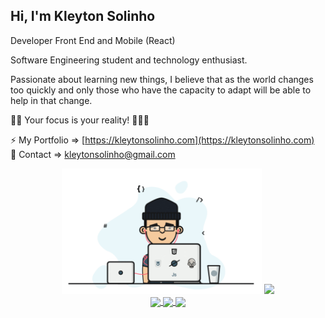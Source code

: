 ## Hi, I'm Kleyton Solinho

Developer Front End and Mobile (React)

Software Engineering student and technology enthusiast.

Passionate about learning new things, I believe that as the world changes too quickly and only those who have the capacity to adapt will be able to help in that change.

🖖🏼  Your focus is your reality! 👨🏻‍💻

⚡  My Portfolio => [https://kleytonsolinho.com](https://kleytonsolinho.com)<br />
💬  Contact => kleytonsolinho@gmail.com

<div align="center">
    <img alt="Coding..." title="Developer" src="https://github.com/kleytonsolinho/kleytonsolinho/blob/master/anime.gif?raw=true" width="320px" />
    <img height="180em" src="https://github-readme-stats.vercel.app/api/top-langs/?username=kleytonsolinho&layout=compact&langs_count=16&theme=vue"/>
</div>

<div align="center">
<a href="https://github.com/kleytonsolinho/finclass-clone-react">
  <img align="center" src="https://github-readme-stats.anuraghazra1.vercel.app/api/pin/?username=kleytonsolinho&repo=finclass-clone-react&title_color=fff&icon_color=79ff97&text_color=9f9f9f&bg_color=151515" />
</a>

<a href="https://github.com/kleytonsolinho/finclass-clone-react-native">
  <img align="center" src="https://github-readme-stats.anuraghazra1.vercel.app/api/pin/?username=kleytonsolinho&repo=finclass-clone-react-native&title_color=fff&icon_color=79ff97&text_color=9f9f9f&bg_color=151515" />
</a>

<a href="https://github.com/kleytonsolinho/github_explorer">
  <img align="center" src="https://github-readme-stats.anuraghazra1.vercel.app/api/pin/?username=kleytonsolinho&repo=github_explorer&title_color=fff&icon_color=79ff97&text_color=9f9f9f&bg_color=151515" />
</a>
</div>

<!--
**kleytonsolinho/kleytonsolinho** is a ✨ _special_ ✨ repository because its `README.md` (this file) appears on your GitHub profile.
### Hi there 👋

Here are some ideas to get you started:

- 🔭 I’m currently working on ...
- 🌱 I’m currently learning ...
- 👯 I’m looking to collaborate on ...
- 🤔 I’m looking for help with ...
- 💬 Ask me about ...
- 📫 How to reach me: ...
- 😄 Pronouns: ...
- ⚡ Fun fact: ...
-->

